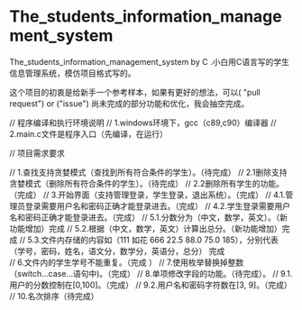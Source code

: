 # The_students_information_management_system
The_students_information_management_system by C .小白用C语言写的学生信息管理系统，模仿项目格式写的。

这个项目的初衷是给新手一个参考样本，如果有更好的想法，可以( "pull request") or ("issue")
尚未完成的部分功能和优化，我会抽空完成。

// 程序编译和执行环境说明
// 1.windows环境下，gcc（c89,c90）编译器
// 2.main.c文件是程序入口（先编译，在运行）


// 项目需求要求

// 1.查找支持贪婪模式（查找到所有符合条件的学生）。（待完成）
// 2.1删除支持贪婪模式（删除所有符合条件的学生）。（待完成）
// 2.2删除所有学生的功能。（完成）
// 3.开始界面（支持管理登录，学生登录，退出系统）。（完成）
// 4.1.管理员登录需要用户名和密码正确才能登录进去。（完成）
// 4.2.学生登录需要用户名和密码正确才能登录进去。（完成）
// 5.1.分数分为（中文，数学，英文）。（新功能增加）完成
// 5.2.根据（中文，数学，英文）计算出总分。（新功能增加）完成
// 5.3.文件内存储的内容如（111 如花 666 22.5 88.0 75.0 185），分别代表（学号，密码，姓名，语文分，数学分，英语分，总分）  完成  
// 6.文件内的学生学号不能重复。（完成 ） 
// 7.使用枚举替换掉整数（switch...case...语句中)。（完成）
// 8.单项修改字段的功能。（待完成）。
// 9.1.用户的分数控制在[0,100]。（完成）
// 9.2.用户名和密码字符数在[3, 9]。（完成）
// 10.名次排序（待完成）

